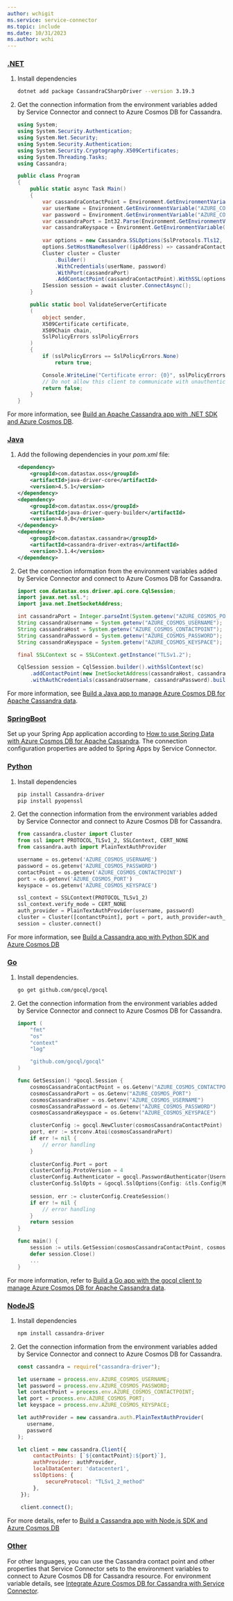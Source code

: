 ```yaml
---
author: wchigit
ms.service: service-connector
ms.topic: include
ms.date: 10/31/2023
ms.author: wchi
---
```



### [.NET](#tab/dotnet)

1. Install dependencies
    ```bash
    dotnet add package CassandraCSharpDriver --version 3.19.3
    ```

2. Get the connection information from the environment variables added by Service Connector and connect to Azure Cosmos DB for Cassandra.
    ```csharp
    using System;
    using System.Security.Authentication;
    using System.Net.Security;
    using System.Security.Authentication;
    using System.Security.Cryptography.X509Certificates;
    using System.Threading.Tasks;
    using Cassandra;
    
    public class Program
    {
    	public static async Task Main()
    	{
            var cassandraContactPoint = Environment.GetEnvironmentVariable("AZURE_COSMOS_CONTACTPOINT");
            var userName = Environment.GetEnvironmentVariable("AZURE_COSMOS_USERNAME");
            var password = Environment.GetEnvironmentVariable("AZURE_COSMOS_PASSWORD");
            var cassandraPort = Int32.Parse(Environment.GetEnvironmentVariable("AZURE_COSMOS_PORT"));
            var cassandraKeyspace = Environment.GetEnvironmentVariable("AZURE_COSMOS_KEYSPACE");
            
            var options = new Cassandra.SSLOptions(SslProtocols.Tls12, true, ValidateServerCertificate);
            options.SetHostNameResolver((ipAddress) => cassandraContactPoint);
            Cluster cluster = Cluster
                .Builder()
                .WithCredentials(userName, password)
                .WithPort(cassandraPort)
                .AddContactPoint(cassandraContactPoint).WithSSL(options).Build();
            ISession session = await cluster.ConnectAsync();
        }
    
        public static bool ValidateServerCertificate
    	(
            object sender,
            X509Certificate certificate,
            X509Chain chain,
            SslPolicyErrors sslPolicyErrors
        )
        {
            if (sslPolicyErrors == SslPolicyErrors.None)
                return true;
    
            Console.WriteLine("Certificate error: {0}", sslPolicyErrors);
            // Do not allow this client to communicate with unauthenticated servers.
            return false;
        }
    }
    
    ```

For more information, see [Build an Apache Cassandra app with .NET SDK and Azure Cosmos DB](/azure/cosmos-db/cassandra/manage-data-dotnet).

### [Java](#tab/java)

1. Add the following dependencies in your *pom.xml* file:
    ```xml
    <dependency>
        <groupId>com.datastax.oss</groupId>
        <artifactId>java-driver-core</artifactId>
        <version>4.5.1</version>
    </dependency>  
    <dependency>
        <groupId>com.datastax.oss</groupId>
        <artifactId>java-driver-query-builder</artifactId>
        <version>4.0.0</version>
    </dependency>       
    <dependency>
        <groupId>com.datastax.cassandra</groupId>
        <artifactId>cassandra-driver-extras</artifactId>
        <version>3.1.4</version>
    </dependency>
    ```

1. Get the connection information from the environment variables added by Service Connector and connect to Azure Cosmos DB for Cassandra.

    ```java
    import com.datastax.oss.driver.api.core.CqlSession;
    import javax.net.ssl.*;
    import java.net.InetSocketAddress;

    int cassandraPort = Integer.parseInt(System.getenv("AZURE_COSMOS_PORT"));
    String cassandraUsername = System.getenv("AZURE_COSMOS_USERNAME");
    String cassandraHost = System.getenv("AZURE_COSMOS_CONTACTPOINT");
    String cassandraPassword = System.getenv("AZURE_COSMOS_PASSWORD");
    String cassandraKeyspace = System.getenv("AZURE_COSMOS_KEYSPACE");

    final SSLContext sc = SSLContext.getInstance("TLSv1.2");
    
    CqlSession session = CqlSession.builder().withSslContext(sc)
        .addContactPoint(new InetSocketAddress(cassandraHost, cassandraPort)).withLocalDatacenter('datacenter1')
        .withAuthCredentials(cassandraUsername, cassandraPassword).build();
    ```

For more information, see [Build a Java app to manage Azure Cosmos DB for Apache Cassandra data](/azure/cosmos-db/cassandra/manage-data-java-v4-sdk).

### [SpringBoot](#tab/springBoot)
Set up your Spring App application according to [How to use Spring Data with Azure Cosmos DB for Apache Cassandra](/azure/developer/java/spring-framework/configure-spring-data-apache-cassandra-with-cosmos-db). The connection configuration properties are added to Spring Apps by Service Connector.


### [Python](#tab/python)
1. Install dependencies
    ```bash
    pip install Cassandra-driver 
    pip install pyopenssl
    ```

1. Get the connection information from the environment variables added by Service Connector and connect to Azure Cosmos DB for Cassandra.
    ```python
    from cassandra.cluster import Cluster
    from ssl import PROTOCOL_TLSv1_2, SSLContext, CERT_NONE
    from cassandra.auth import PlainTextAuthProvider

    username = os.getenv('AZURE_COSMOS_USERNAME')
    password = os.getenv('AZURE_COSMOS_PASSWORD')
    contactPoint = os.getenv('AZURE_COSMOS_CONTACTPOINT')
    port = os.getenv('AZURE_COSMOS_PORT')
    keyspace = os.getenv('AZURE_COSMOS_KEYSPACE')
    
    ssl_context = SSLContext(PROTOCOL_TLSv1_2)
    ssl_context.verify_mode = CERT_NONE
    auth_provider = PlainTextAuthProvider(username, password)
    cluster = Cluster([contanctPoint], port = port, auth_provider=auth_provider,ssl_context=ssl_context)
    session = cluster.connect()
    ```

For more information, see [Build a Cassandra app with Python SDK and Azure Cosmos DB](/azure/cosmos-db/cassandra/manage-data-python)

### [Go](#tab/go)
1. Install dependencies.
   ```bash
   go get github.com/gocql/gocql
   ```
2. Get the connection information from the environment variables added by Service Connector and connect to Azure Cosmos DB for Cassandra.
    ```go
    import (
        "fmt"
        "os"
        "context"
        "log"
    
        "github.com/gocql/gocql"
    )
    
    func GetSession() *gocql.Session {
        cosmosCassandraContactPoint = os.Getenv("AZURE_COSMOS_CONTACTPOINT")
        cosmosCassandraPort = os.Getenv("AZURE_COSMOS_PORT")
        cosmosCassandraUser = os.Getenv("AZURE_COSMOS_USERNAME")
        cosmosCassandraPassword = os.Getenv("AZURE_COSMOS_PASSWORD")
        cosmosCassandraKeyspace = os.Getenv("AZURE_COSMOS_KEYSPACE")
    
        clusterConfig := gocql.NewCluster(cosmosCassandraContactPoint)
        port, err := strconv.Atoi(cosmosCassandraPort)
        if err != nil {
		    // error handling
	    }
        
        clusterConfig.Port = port
	    clusterConfig.ProtoVersion = 4
        clusterConfig.Authenticator = gocql.PasswordAuthenticator{Username: cosmosCassandraUser, Password: cosmosCassandraPassword}
        clusterConfig.SslOpts = &gocql.SslOptions{Config: &tls.Config{MinVersion: tls.VersionTLS12}}
        
        session, err := clusterConfig.CreateSession()
        if err != nil {
		    // error handling
	    }
        return session
    }
    
    func main() {
        session := utils.GetSession(cosmosCassandraContactPoint, cosmosCassandraPort, cosmosCassandraUser, cosmosCassandraPassword)
        defer session.Close()
        ...
    }
    ```

For more information, refer to [Build a Go app with the gocql client to manage Azure Cosmos DB for Apache Cassandra data](/azure/cosmos-db/cassandra/manage-data-go).

### [NodeJS](#tab/node)
1. Install dependencies
   ```bash
   npm install cassandra-driver
   ```
2. Get the connection information from the environment variables added by Service Connector and connect to Azure Cosmos DB for Cassandra.
   ```javascript
   const cassandra = require("cassandra-driver");

   let username = process.env.AZURE_COSMOS_USERNAME;
   let password = process.env.AZURE_COSMOS_PASSWORD;
   let contactPoint = process.env.AZURE_COSMOS_CONTACTPOINT;
   let port = process.env.AZURE_COSMOS_PORT;
   let keyspace = process.env.AZURE_COSMOS_KEYSPACE;

   let authProvider = new cassandra.auth.PlainTextAuthProvider(
      username,
      password
   );

   let client = new cassandra.Client({
        contactPoints: [`${contactPoint}:${port}`],
        authProvider: authProvider,
        localDataCenter: 'datacenter1',
        sslOptions: {
            secureProtocol: "TLSv1_2_method"
        },
    });
    
    client.connect();
   ```

For more details, refer to [Build a Cassandra app with Node.js SDK and Azure Cosmos DB](/azure/cosmos-db/cassandra/manage-data-nodejs)


### [Other](#tab/none)
For other languages, you can use the Cassandra contact point and other properties that Service Connector sets to the environment variables to connect to Azure Cosmos DB for Cassandra resource. For environment variable details, see [Integrate Azure Cosmos DB for Cassandra with Service Connector](../how-to-integrate-cosmos-cassandra.md).
